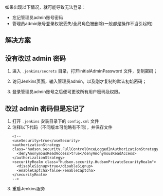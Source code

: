 如果出现以下情况，就可能导致无法登录：

- 忘记管理员admin账号密码
- 管理员admin账号登录权限丢失/全局角色被删除(一般都是操作不当引起的)

## 解决方案

## 没有改过 admin 密码

1. 进入 ```.jenkins/secrets``` 目录，打开initialAdminPassword 文件，复制密码；

2. 访问Jenkins页面，输入管理员admin，以及刚才复制的默认初始密码；

3. 登录管理员admin账号之后便可更改所有用户密码及权限。

## 改过 admin 密码但是忘记了

1. 打开 ```.jenkins``` 安装目录下的 ```config.xml``` 文件
2. 注释以下代码（不同版本可能略有不同），并保存文件
   ```
   <!--
   <useSecurity>true</useSecurity>
   <authorizationStrategy class="hudson.security.FullControlOnceLoggedInAuthorizationStrategy">
     <denyAnonymousReadAccess>true</denyAnonymousReadAccess>
   </authorizationStrategy>
   <securityRealm class="hudson.security.HudsonPrivateSecurityRealm">
     <disableSignup>true</disableSignup>
     <enableCaptcha>false</enableCaptcha>
   </securityRealm>
   -->
   ```
3. 重启Jenkins服务

